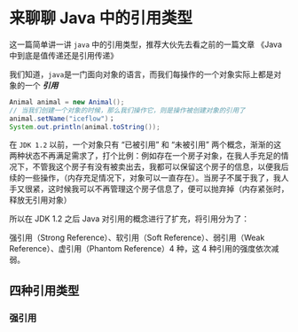 # 来聊聊 Java 中的引用类型

这一篇简单讲一讲 `java` 中的引用类型，推荐大伙先去看之前的一篇文章 《Java 中到底是值传递还是引用传递》  

我们知道，`java`是一门面向对象的语言，而我们每操作的一个对象实际上都是对象的一个 ***引用***  

```java
Animal animal = new Animal();
// 当我们创建一个对象的时候，那么我们操作它，则是操作被创建对象的引用了
animal.setName("iceflow")；
System.out.println(animal.toString());
```

在 `JDK 1.2`  以前，一个对象只有 “已被引用” 和 “未被引用” 两个概念，渐渐的这两种状态不再满足需求了，打个比例：例如存在一个房子对象，在我人手充足的情况下，不管我这个房子有没有被卖出去，我都可以保留这个房子的信息，以便我后续的一些操作，（内存充足情况下，对象可以一直存在）。当房子不属于我了，我人手又很紧，这时候我可以不再管理这个房子信息了，便可以抛弃掉（内存紧张时，释放无引用对象）  



所以在 JDK 1.2 之后  Java 对引用的概念进行了扩充，将引用分为了：  

强引用（Strong Reference）、软引用（Soft Reference）、弱引用（Weak Reference）、虚引用（Phantom Reference）4 种，这 4 种引用的强度依次减弱。 



## 四种引用类型  

### 强引用  

